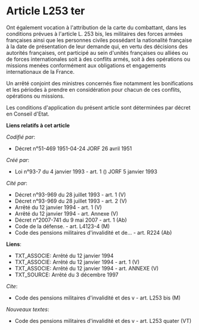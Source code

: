 # Article L253 ter

Ont également vocation à l'attribution de la carte du combattant, dans les conditions prévues à l'article L. 253 bis, les
militaires des forces armées françaises ainsi que les personnes civiles possédant la nationalité française à la date de
présentation de leur demande qui, en vertu des décisions des autorités françaises, ont participé au sein d'unités françaises
ou alliées ou de forces internationales soit à des conflits armés, soit à des opérations ou missions menées conformément aux
obligations et engagements internationaux de la France.

Un arrêté conjoint des ministres concernés fixe notamment les bonifications et les périodes à prendre en considération pour
chacun de ces conflits, opérations ou missions.

Les conditions d'application du présent article sont déterminées par décret en Conseil d'Etat.

**Liens relatifs à cet article**

_Codifié par_:

  - Décret n°51-469 1951-04-24 JORF 26 avril 1951

_Créé par_:

  - Loi n°93-7 du 4 janvier 1993 - art. 1 () JORF 5 janvier 1993

_Cité par_:

  - Décret n°93-969 du 28 juillet 1993 - art. 1 (V)
  - Décret n°93-969 du 28 juillet 1993 - art. 2 (V)
  - Arrêté du 12 janvier 1994 - art. 1 (V)
  - Arrêté du 12 janvier 1994 - art. Annexe (V)
  - Décret n°2007-741 du 9 mai 2007 - art. 1 (Ab)
  - Code de la défense. - art. L4123-4 (M)
  - Code des pensions militaires d'invalidité et de... - art. R224 (Ab)

**Liens**:

  - TXT_ASSOCIE: Arrêté du 12 janvier 1994
  - TXT_ASSOCIE: Arrêté du 12 janvier 1994 - art. 1 (V)
  - TXT_ASSOCIE: Arrêté du 12 janvier 1994 - art. ANNEXE (V)
  - TXT_SOURCE: Arrêté du 3 décembre 1997

_Cite_:

  - Code des pensions militaires d'invalidité et des v - art. L253 bis (M)

_Nouveaux textes_:

  - Code des pensions militaires d'invalidité et des v - art. L253 quater (VT)
